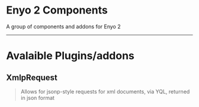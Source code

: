 Enyo 2 Components
=========
A group of components and addons for Enyo 2

----
Avalaible Plugins/addons
========================
XmlpRequest
--------
> Allows for jsonp-style requests for xml documents, via YQL, returned in json format